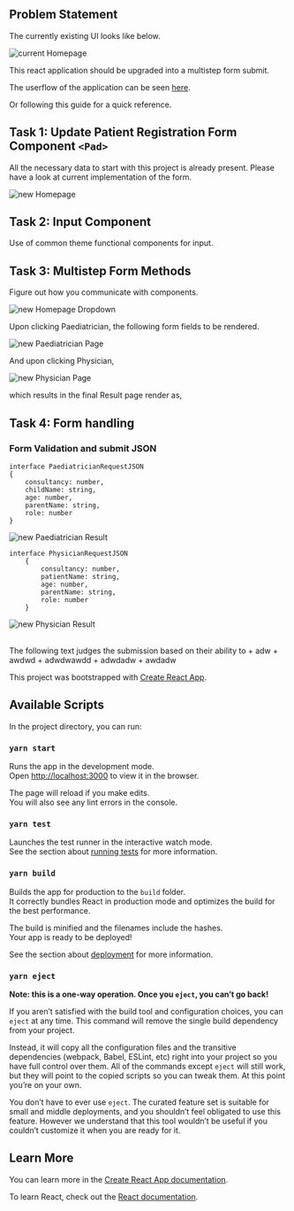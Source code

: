 ## Problem Statement

The currently existing UI looks like below.

![current Homepage](https://github.com/adhi729/test-app/blob/master/src/images/Current%20Homepage.png)

This react application should be upgraded into a multistep form submit.

The userflow of the application can be seen [here](https://xd.adobe.com/view/95b0322f-6582-468b-aebe-4522c550fa37-c0e3/).
<br />

Or following this guide for a quick reference.

## Task 1: Update Patient Registration Form Component `<Pad>`

All the necessary data to start with this project is already present. Please have a look at current implementation of the form.

![new Homepage](https://github.com/adhi729/test-app/blob/master/src/images/New%20Homepage.png)


## Task 2: Input Component

Use of common theme functional components for input. 



## Task 3: Multistep Form Methods

Figure out how you communicate with components.

![new Homepage Dropdown](https://github.com/adhi729/test-app/blob/master/src/images/New%20Homepage%20Dropdown.png)

Upon clicking Paediatrician, the following form fields to be rendered.

![new Paediatrician Page](https://github.com/adhi729/test-app/blob/master/src/images/New%20Paediatrician%20Page.png)

And upon clicking Physician,

![new Physician Page](https://github.com/adhi729/test-app/blob/master/src/images/New%20Physician%20Page.png)

which results in  the final Result page render as,

## Task 4: Form handling

### Form Validation and submit JSON

    interface PaediatricianRequestJSON 
    {
        consultancy: number,
        childName: string,
        age: number,
        parentName: string,
        role: number
    }

    
![new Paediatrician  Result](https://github.com/adhi729/test-app/blob/master/src/images/New%20Paediatrician%20Result.png)

    interface PhysicianRequestJSON 
        {
            consultancy: number,
            patientName: string,
            age: number,
            parentName: string,
            role: number
        }
        
![new Physician  Result](https://github.com/adhi729/test-app/blob/master/src/images/New%20Physician%20Result.png)

<br />
The following text judges the submission based on their ability to
+ adw
+ awdwd
+ adwdwawdd
+ adwdadw
+ awdadw

<br />









This project was bootstrapped with [Create React App](https://github.com/facebook/create-react-app).

## Available Scripts

In the project directory, you can run:

### `yarn start`

Runs the app in the development mode.<br />
Open [http://localhost:3000](http://localhost:3000) to view it in the browser.

The page will reload if you make edits.<br />
You will also see any lint errors in the console.

### `yarn test`

Launches the test runner in the interactive watch mode.<br />
See the section about [running tests](https://facebook.github.io/create-react-app/docs/running-tests) for more information.

### `yarn build`

Builds the app for production to the `build` folder.<br />
It correctly bundles React in production mode and optimizes the build for the best performance.

The build is minified and the filenames include the hashes.<br />
Your app is ready to be deployed!

See the section about [deployment](https://facebook.github.io/create-react-app/docs/deployment) for more information.

### `yarn eject`

**Note: this is a one-way operation. Once you `eject`, you can’t go back!**

If you aren’t satisfied with the build tool and configuration choices, you can `eject` at any time. This command will remove the single build dependency from your project.

Instead, it will copy all the configuration files and the transitive dependencies (webpack, Babel, ESLint, etc) right into your project so you have full control over them. All of the commands except `eject` will still work, but they will point to the copied scripts so you can tweak them. At this point you’re on your own.

You don’t have to ever use `eject`. The curated feature set is suitable for small and middle deployments, and you shouldn’t feel obligated to use this feature. However we understand that this tool wouldn’t be useful if you couldn’t customize it when you are ready for it.

## Learn More

You can learn more in the [Create React App documentation](https://facebook.github.io/create-react-app/docs/getting-started).

To learn React, check out the [React documentation](https://reactjs.org/).

